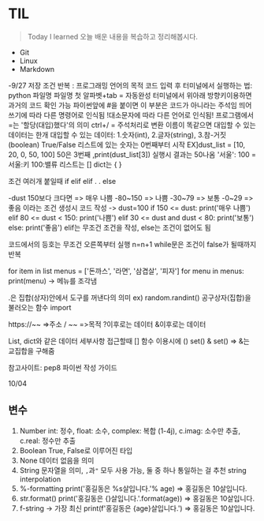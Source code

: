 # TIL

> Today I learned
> 오늘 배운 내용을 복습하고 정리해봅시다.

- Git
- Linux
- Markdown

-9/27
저장 조건 반복 : 프로그래밍 언어의 목적 
코드 입력 후 터미널에서 실행하는 법: python 파일명
파일명 첫 알파벳+tab = 자동완성
터미널에서 위아래 방향키이용하면 과거의 코드 확인 가능 
파이썬앞에 #을 붙이면 이 부분은 코드가 아니라는 주석임
띄어쓰기에 따라 다른 명령어로 인식됨
!대소문자에 따라 다른 언어로 인식됨!
프로그램에서 =는 '할당(대입)했다'의 의미
ctrl+/ = 주석처리로 변환
이름이 똑같으면 대입할 수 있는 데이터는 한개
대입할 수 있는 데이터: 1.숫자(int), 2.글자(string), 3.참-거짓(boolean) True/False
리스트에 있는 숫자는 0번째부터 시작
EX]dust_list = [10, 20, 0, 50, 100]
50은 3번째 ,print(dust_list[3]) 실행시 결과는 50나옴 
'서울': 100 = 서울:키 100:밸류
리스트는 []
dict는 {
}

조건 여러개 붙일때
if
elif
elif
.
.
else

-dust 150보다 크다면 => 매우 나쁨
-80~150 => 나쁨
-30~79 => 보통
-0~29 => 좋음 
이라는 조건 생성시 코드 작성
->
dust=100
if 150 <= dust:
    print('매우 나쁨')
elif 80 <= dust < 150:
    print('나쁨')
elif 30 <= dust and dust < 80:
    print('보통')
else:
    print('좋음')
elif는 무조건 조건을 작성, else는 조건이 없어도 됨

코드에서의 등호는 무조건 오른쪽부터 실행 
n=n+1 
while문은 조건이 false가 될때까지 반복 

for item in list
menus = ['돈까스', '라면', '삼겹살', '피자']
for menu in menus:
    print(menu)     -> 메뉴를 조각냄 

.은 집합(상자)안에서 도구를 꺼낸다의 의미 ex) random.randint()
공구상자(집합)을 불러오는 함수 import

https://~~ =>주소 / ~~ =>목적
?이후로는 데이터 
&이후로는 데이터 

List, dict와 같은  데이터 세부사항 접근할때 []
함수 이용시에 ()
set() & set() => &는 교집합을 구해줌


참고사이트: pep8 파이썬 작성 가이드

10/04
## 변수 
1. Number 
int: 정수, float: 소수, complex: 복합 (1-4j), c.imag: 소수만 추출, c.real: 정수만 추출
2. Boolean
True, False로 이루어진 타입 
3. None
데이터 없음을 의미
4. String
문자열을 의미, `,`과`"` 모두 사용 가능, 둘 중 하나 통일하는 걸 추천 
string interpolation
1. %-formatting
print('홍길동은 %s살입니다.'% age) => 홍길동은 10살입니다.
2. str.format()
print('홍길동은 {}살입니다.'.format(age)) => 홍길동은 10살입니다.
3. f-string -> 가장 최신
print(f'홍길동은 {age}살입니다.') => 홍길동은 10살입니다.

